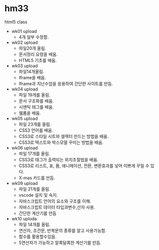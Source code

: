 # hm33
html5 class

- wk01 upload
  - 4개 일부 수정함.
- wk02 upload
  - 파일20개 올림.
  - 문서정리 요령을 배움.
  - HTML5 기초를 배움.
- wk03 upload
  - 파일14개올림.
  - Iframe을 배움.
  - Iframe과 지난수업을 응용하여 간단한 사이트를 만듬.
- wk04 upload
  - 파일 19개를 올림.
  - 문서 구조화를 배움.
  - 시맨틱 태그를 배움.
  - 웸폼을 배움.
- wk05 upload
  - 파일 23개를 올림.
  - CSS3 언어를 배움.
  - CSS3로 스타일 시트와 셀렉터 만드는 방법을 배움.
  - CSS3로 텍스트와 박스모델 꾸미는 방법을 배움.
- wk06 upload
  - 파일 17개를 올림.
  - CSS3로 태그가 출력되는 위치조절법을 배움.
  - CSS3로 리스트, 표, 폼, 애니메이션, 전환, 변환효과를 넣어 이쁘게 꾸밀 수 있다.
  - X-mas 카드를 만듬.
- wk09 upload
  - 파일 21개를 올림.
  - vscode 설치 및 숙지.
  - 자바스크립트 언어의 요소와 구조를 이해.
  - 자바스크립트 데이터 타입과변수,산자 사용.
  - 간단한 계산기를 만듬
- wk10 uploda
  - 파일 14개를 올림.
  - 연산자, 조건문, 반복문의 종류를 알고 사용가능함.
  - 함수를 활용할수있음.
  - 5연산자가 가능하고 알록달록한 계산기를 만듬. 

  
  
  
